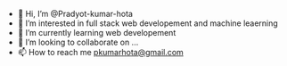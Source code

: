 - 👋 Hi, I’m @Pradyot-kumar-hota
- 👀 I’m interested in full stack web developement and machine leaerning
- 🌱 I’m currently learning web developement
- 💞️ I’m looking to collaborate on ...
- 📫 How to reach me pkumarhota@gmail.com

<!---
Pradyot-kumar-hota/Pradyot-kumar-hota is a ✨ special ✨ repository because its `README.md` (this file) appears on your GitHub profile.
You can click the Preview link to take a look at your changes.
--->
